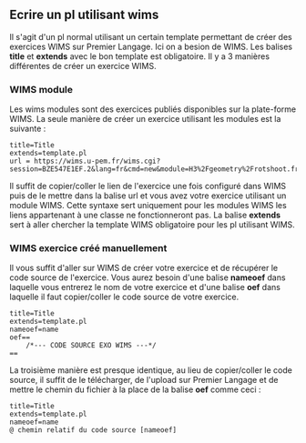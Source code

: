 
## Ecrire un pl utilisant wims

Il s'agit d'un pl normal utilisant un certain template permettant de créer des exercices WIMS sur Premier Langage.
Ici on a besion de WIMS. Les balises **title** et **extends** avec le bon template est obligatoire.
Il y a 3 manières différentes de créer un exercice WIMS.

### WIMS module

Les wims modules sont des exercices publiés disponibles sur la plate-forme WIMS. La seule manière de créer un exercice utilisant les modules est la suivante :

	
	title=Title
	extends=template.pl
	url = https://wims.u-pem.fr/wims.cgi?session=BZE547E1EF.2&lang=fr&cmd=new&module=H3%2Fgeometry%2Frotshoot.fr&level=3&shoots=3

Il suffit de copier/coller le lien de l'exercice une fois configuré dans WIMS puis de le mettre dans la balise url et vous avez votre exercice utilisant un module WIMS.
Cette syntaxe sert uniquement pour les modules WIMS les liens appartenant à une classe ne fonctionneront pas.
La balise **extends** sert à aller chercher la template WIMS obligatoire pour les pl utilisant WIMS.

### WIMS exercice créé manuellement

Il vous suffit d'aller sur WIMS de créer votre exercice et de récupérer le code source de l'exercice.
Vous aurez besoin d'une balise **nameoef** dans laquelle vous entrerez le nom de votre exercice et d'une balise **oef** dans laquelle il faut copier/coller le code source de votre exercice.

	title=Title
	extends=template.pl
	nameoef=name
	oef==
		/*--- CODE SOURCE EXO WIMS ---*/
	==

La troisième manière est presque identique, au lieu de copier/coller le code source, il suffit de le télécharger, de l'upload sur Premier Langage et de mettre le chemin du fichier à la place de la balise **oef** comme ceci :

	title=Title
	extends=template.pl
	nameoef=name
	@ chemin relatif du code source [nameoef]

